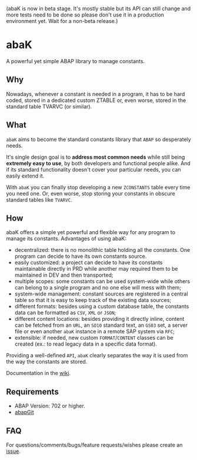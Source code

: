 (abaK is now in beta stage. It's mostly stable but its API can still change and more tests need to be done so please don't use it in a production environment yet. Wait for a non-beta release.)

# abaK

A powerful yet simple ABAP library to manage constants.

## Why
Nowadays, whenever a constant is needed in a program, it has to be hard coded, stored in a dedicated custom ZTABLE or, even worse, stored in the standard table TVARVC (or similar).

## What
`abaK` aims to become the standard constants library that `ABAP` so desperately needs.

It's single design goal is to **address most common needs** while still being **extremely easy to use**, by both developers and functional people alike. And if its standard functionality doesn't cover your particular needs, you can easily extend it.

With `abaK` you can finally stop developing a new `ZCONSTANTS` table every time you need one. Or, even worse, stop storing your constants in obscure standard tables like `TVARVC`.

## How
abaK offers a simple yet powerful and flexible way for any program to manage its constants. Advantages of using abaK:
- decentralized: there is no monolithic table holding all the constants. One program can decide to have its own constants source.
- easily customized: a project can decide to have its constants maintainable directly in PRD while another may required them to be maintained in DEV and then transported;
- multiple scopes: some constants can be used system-wide while others can belong to a single program and no one else will mess with them;
- system-wide management: constant sources are registered in a central table so that it is easy to keep track of the existing data sources; 
- different formats: besides using a custom database table, the constants data can be formatted as `CSV`, `XML` or `JSON`;
- different content locations: besides providing it directly inline, content can be fetched from an `URL`, an `SO10` standard text, an `GS03` set, a server file or even another `abaK` instance in a remote SAP system via `RFC`; 
- extensible: if needed, new custom `FORMAT`/`CONTENT` classes can be created (ex.: to read legacy data in a specific data format).  

Providing a well-defined `API`, `abaK` clearly separates the way it is used from the way the constants are stored.

Documentation in the [wiki](https://github.com/abapinho/abak/wiki).

## Requirements
* ABAP Version: 702 or higher.
* [abapGit](https://abapgit.org)

## FAQ
For questions/comments/bugs/feature requests/wishes please create an [issue](https://github.com/abapinho/abak/issues).
